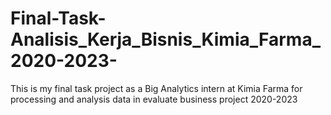 # Final-Task-Analisis_Kerja_Bisnis_Kimia_Farma_2020-2023-
This is my final task project as a Big Analytics intern at Kimia Farma for processing and analysis data in evaluate business project 2020-2023
